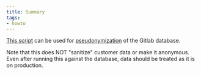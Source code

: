 ```yaml
---
title: Summary
tags:
- howto
---
```



[This script](https://gitlab.com/gitlab-com/gitlab-com-infrastructure/blob/master/modules/gitlab-single-azure-db/bin-files/pseudonymization.sql) can be used for [pseudonymization](https://en.wikipedia.org/wiki/Pseudonymization) of the Gitlab database.

Note that this does NOT "sanitize" customer data or make it anonymous.
Even after running this against the database, data should be treated as
it is on production.
